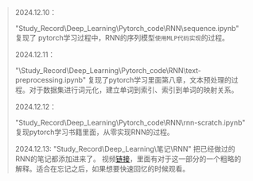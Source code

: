 > 2024.12.10：
>
> "Study_Record\Deep_Learning\Pytorch_code\RNN\sequence.ipynb"
> 复现了 pytorch学习过程中，RNN的序列模型`使用MLP代码实现`的过程。
>
> 2024.12.11：
>
> "\Study_Record\Deep_Learning\Pytorch_code\RNN\text-preprocessing.ipynb"
> 复现了pytorch学习里面第八章，文本预处理的过程。对于数据集进行词元化，建立单词到索引、索引到单词的映射关系。
>
> 2024.12.12：
>
> "Study_Record\Deep_Learning\Pytorch_code\RNN\rnn-scratch.ipynb"
> 复现pytorch学习书籍里面，从零实现RNN的过程。
>
> 2024.12.13:
> "Study_Record\Deep_Learning\笔记\RNN"
> 把已经做过的RNN的笔记都添加进来了。
> 视频[链接](https://www.bilibili.com/video/BV1eRqeY9EPY/?spm_id_from=333.999.0.0&vd_source=6665b230bfe546f54aebd357560da556)，里面有对于这一部分的一个粗略的解释。适合在忘记之后，如果想要快速回忆的时候观看。

